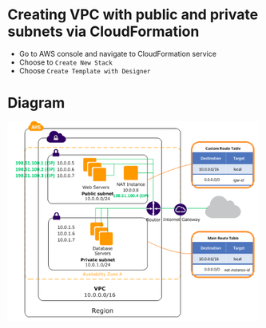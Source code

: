 # Creating VPC with public and private subnets via CloudFormation
* Go to AWS console and navigate to CloudFormation service
* Choose to `Create New Stack`
* Choose `Create Template with Designer`

# Diagram
![Diagram](diagram.png)

